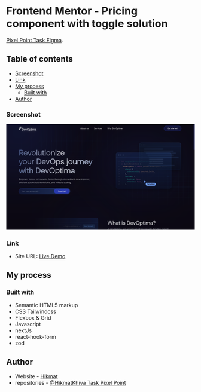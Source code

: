 # Frontend Mentor - Pricing component with toggle solution

[Pixel Point Task Figma](https://www.figma.com/file/KkDhKFu3wcVYbDJB0bmFzL/Landing-page-for-dev-test-task?node-id=124%3A1038&mode=dev).

## Table of contents

- [Screenshot](#screenshot)
- [Link](#link)
- [My process](#my-process)
  - [Built with](#built-with)
- [Author](#author)

### Screenshot

![](./screenshot/screenshot.png)

### Link

- Site URL: [Live Demo](https://pixel-point-task.netlify.app/)

## My process

### Built with

- Semantic HTML5 markup
- CSS Tailwindcss
- Flexbox & Grid
- Javascript
- nextJs
- react-hook-form
- zod 

## Author

- Website - [Hikmat](https://www.hikmatbek.uz)
- repositories - [@HikmatKhiva Task Pixel Point](https://github.com/HikmatKhiva/task)
